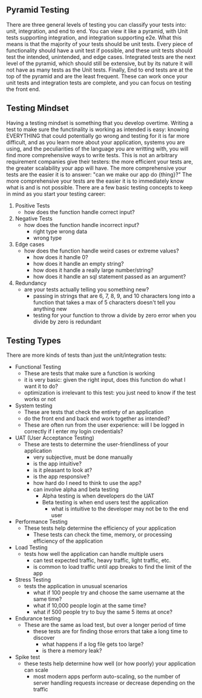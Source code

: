 ## Pyramid Testing
There are three general levels of testing you can classify your tests into: unit, integration, and end to end. You can view it like a pyramid, with Unit tests supporting integration, and integration supporting e2e. What this means is that the majority of your tests should be unit tests. Every piece of functionality should have a unit test if possible, and these unit tests should test the intended, unintended, and edge cases. Integrated tests are the next level of the pyramid, which should still be extensive, but by its nature it will not have as many tests as the Unit tests. Finally, End to end tests are at the top of the pyramid and are the least frequent. These can work once your unit tests and integration tests are complete, and you can focus on testing the front end.

## Testing Mindset
Having a testing mindset is something that you develop overtime. Writing a test to make sure the functinality is working as intended is easy: knowing EVERYTHING that could potentially go wrong and testing for it is far more difficult, and as you learn more about your application, systems you are using, and the peculiarities of the language you are writting with, you will find more comprehensive ways to write tests. This is not an arbitrary requirement companies give their testers: the more efficient your tests are, the greater scalability your app will have. The more comprehensive your tests are the easier it is to answer: "can we make our app do {thing}?" The more comprehensive your tests are the easier it is to immediately know what is and is not possible. There are a few basic testing concepts to keep in mind as you start your testing career:
1. Positive Tests
    - how does the function handle correct input?
2. Negative Tests
    - how does the function handle incorrect input?
        - right type wrong data
        - wrong type
3. Edge cases
    - how does the function handle weird cases or extreme values?
        - how does it handle 0?
        - how does it handle an empty string?
        - how does it handle a really large number/string?
        - how does it handle an sql statement passed as an argument?
4. Redundancy
    - are your tests actually telling you something new?
        - passing in strings that are 6, 7, 8, 9, and 10 characters long into a function that takes a max of 5 characters doesn't tell you anything new
        - testing for your function to throw a divide by zero error when you divide by zero is redundant

## Testing Types
There are more kinds of tests than just the unit/integration tests:

- Functional Testing
    - These are tests that make sure a function is working
    - it is very basic: given the right input, does this function do what I want it to do?
    - optimization is irrelevant to this test: you just need to know if the test works or not
- System testing
    - These are tests that check the entirety of an application
    - do the front end and back end work together as intended?
    - These are often run from the user experience: will I be logged in correctly if I enter my login credentials?
- UAT (User Acceptance Testing)
    - These are tests to determine the user-friendliness of your application
        - very subjective, must be done manually
        - is the app intuitive?
        - is it pleasant to look at?
        - is the app responsive?
        - how hard do I need to think to use the app?
        - can involve alpha and beta testing
            - Alpha testing is when developers do the UAT
            - Beta testing is when end users test the application
                - what is intuitive to the developer may not be to the end user
- Performance Testing
    - These tests help determine the efficiency of your application
        - These tests can check the time, memory, or processing efficiency of the application
- Load Testing
    - tests how well the application can handle multiple users
        - can test expected traffic, heavy traffic, light traffic, etc.
        - is common to load traffic until app breaks to find the limit of the app
- Stress Testing
    - tests the application in unusual scenarios
        - what if 100 people try and choose the same username at the same time?
        - what if 10,000 people login at the same time?
        - what if 500 people try to buy the same 5 items at once?
- Endurance testing
    - These are the same as load test, but over a longer period of time
        - these tests are for finding those errors that take a long time to discover
            - what happens if a log file gets too large?
            - is there a memory leak?
- Spike test
    - these tests help determine how well (or how poorly) your application can scale
        - most modern apps perform auto-scaling, so the number of server handling requests increase or decrease depending on the traffic